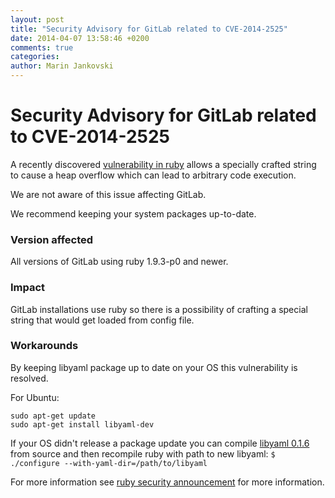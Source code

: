 ```yaml
---
layout: post
title: "Security Advisory for GitLab related to CVE-2014-2525"
date: 2014-04-07 13:58:46 +0200
comments: true
categories:
author: Marin Jankovski
---
```


# Security Advisory for GitLab related to CVE-2014-2525

A recently discovered [vulnerability in ruby](https://www.ruby-lang.org/en/news/2014/03/29/heap-overflow-in-yaml-uri-escape-parsing-cve-2014-2525) allows a specially crafted string to cause a heap overflow which can lead to arbitrary code execution.

We are not aware of this issue affecting GitLab.

We recommend keeping your system packages up-to-date.


### Version affected

All versions of GitLab using ruby 1.9.3-p0 and newer.


### Impact

GitLab installations use ruby so there is a possibility of crafting a special string that would get loaded from config file.


### Workarounds

By keeping libyaml package up to date on your OS this vulnerability is resolved.

For Ubuntu:

```
sudo apt-get update
sudo apt-get install libyaml-dev
```

If your OS didn't release a package update you can compile [libyaml 0.1.6](http://pyyaml.org/download/libyaml/yaml-0.1.6.tar.gz) from source and then recompile ruby with path to new libyaml: `$ ./configure --with-yaml-dir=/path/to/libyaml`

For more information see [ruby security announcement](https://www.ruby-lang.org/en/news/2014/03/29/heap-overflow-in-yaml-uri-escape-parsing-cve-2014-2525) for more information.

